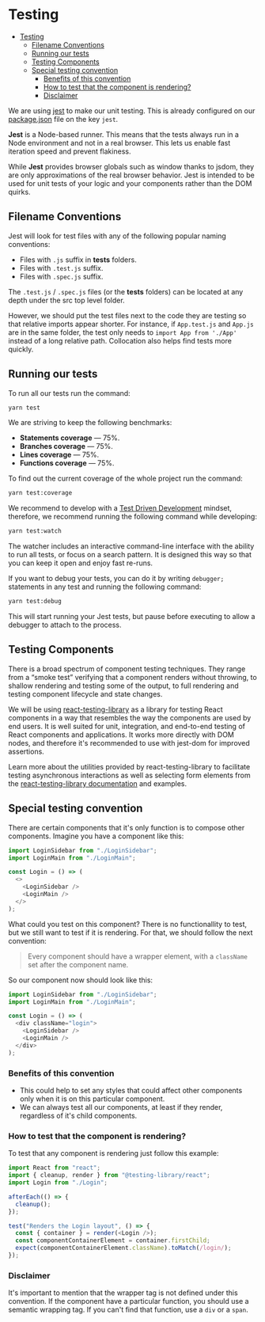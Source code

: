 # Testing

- [Testing](#testing)
  - [Filename Conventions](#filename-conventions)
  - [Running our tests](#running-our-tests)
  - [Testing Components](#testing-components)
  - [Special testing convention](#special-testing-convention)
    - [Benefits of this convention](#benefits-of-this-convention)
    - [How to test that the component is rendering?](#how-to-test-that-the-component-is-rendering)
    - [Disclaimer](#disclaimer)

We are using [jest][jest] to make our unit testing. This is already configured on our [package.json](../package.json) file on the key `jest`.

**Jest** is a Node-based runner. This means that the tests always run in a Node environment and not in a real browser. This lets us enable fast iteration speed and prevent flakiness.

While **Jest** provides browser globals such as window thanks to jsdom, they are only approximations of the real browser behavior. Jest is intended to be used for unit tests of your logic and your components rather than the DOM quirks.

## Filename Conventions

Jest will look for test files with any of the following popular naming conventions:

- Files with `.js` suffix in **tests** folders.
- Files with `.test.js` suffix.
- Files with `.spec.js` suffix.

The `.test.js` / `.spec.js` files (or the **tests** folders) can be located at any depth under the src top level folder.

However, we should put the test files next to the code they are testing so that relative imports appear shorter. For instance, if `App.test.js` and `App.js` are in the same folder, the test only needs to `import App from './App'` instead of a long relative path. Collocation also helps find tests more quickly.

## Running our tests

To run all our tests run the command:

```bash
yarn test
```

We are striving to keep the following benchmarks:

- **Statements coverage** &mdash; 75%.
- **Branches coverage** &mdash; 75%.
- **Lines coverage** &mdash; 75%.
- **Functions coverage** &mdash; 75%.

To find out the current coverage of the whole project run the command:

```bash
yarn test:coverage
```

We recommend to develop with a [Test Driven Development][tdd] mindset, therefore, we recommend running the following command while developing:

```bash
yarn test:watch
```

The watcher includes an interactive command-line interface with the ability to run all tests, or focus on a search pattern. It is designed this way so that you can keep it open and enjoy fast re-runs.

If you want to debug your tests, you can do it by writing `debugger;` statements in any test and running the following command:

```bash
yarn test:debug
```

This will start running your Jest tests, but pause before executing to allow a debugger to attach to the process.

## Testing Components

There is a broad spectrum of component testing techniques. They range from a “smoke test” verifying that a component renders without throwing, to shallow rendering and testing some of the output, to full rendering and testing component lifecycle and state changes.

We will be using [react-testing-library][react_testing_library_repo] as a library for testing React components in a way that resembles the way the components are used by end users. It is well suited for unit, integration, and end-to-end testing of React components and applications. It works more directly with DOM nodes, and therefore it's recommended to use with jest-dom for improved assertions.

Learn more about the utilities provided by react-testing-library to facilitate testing asynchronous interactions as well as selecting form elements from the [react-testing-library documentation][react_testing_library_intro] and examples.

## Special testing convention

There are certain components that it's only function is to compose other components. Imagine you have a component like this:

```js
import LoginSidebar from "./LoginSidebar";
import LoginMain from "./LoginMain";

const Login = () => (
  <>
    <LoginSidebar />
    <LoginMain />
  </>
);
```

What could you test on this component? There is no functionallity to test, but we still want to test if it is rendering. For that, we should follow the next convention:

> Every component should have a wrapper element, with a `className` set after the component name.

So our component now should look like this:

```js
import LoginSidebar from "./LoginSidebar";
import LoginMain from "./LoginMain";

const Login = () => (
  <div className="login">
    <LoginSidebar />
    <LoginMain />
  </div>
);
```

### Benefits of this convention

- This could help to set any styles that could affect other components only when it is on this particular component.
- We can always test all our components, at least if they render, regardless of it's child components.

### How to test that the component is rendering?

To test that any component is rendering just follow this example:

```js
import React from "react";
import { cleanup, render } from "@testing-library/react";
import Login from "./Login";

afterEach(() => {
  cleanup();
});

test("Renders the Login layout", () => {
  const { container } = render(<Login />);
  const componentContainerElement = container.firstChild;
  expect(componentContainerElement.className).toMatch(/login/);
});
```

### Disclaimer

It's important to mention that the wrapper tag is not defined under this convention. If the component have a particular function, you should use a semantic wrapping tag. If you can't find that function, use a `div` or a `span`.

<!-- Links references -->

[jest]: https://jestjs.io/
[tdd]: https://medium.freecodecamp.org/test-driven-development-what-it-is-and-what-it-is-not-41fa6bca02a2
[react_testing_library_repo]: https://github.com/testing-library/react-testing-library
[react_testing_library_intro]: https://testing-library.com/docs/react-testing-library/intro

